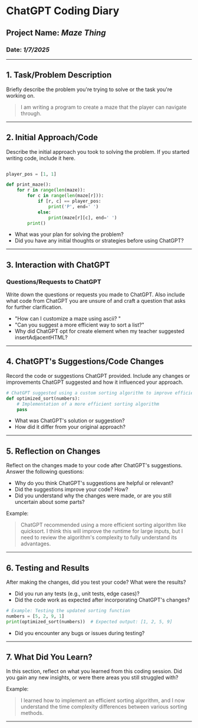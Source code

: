 
# ChatGPT Coding Diary

## Project Name: _Maze Thing_

### Date: _1/7/2025_

---

## 1. **Task/Problem Description**

Briefly describe the problem you're trying to solve or the task you're working on.

> I am writing a program to create a maze that the player can navigate through.

---

## 2. **Initial Approach/Code**

Describe the initial approach you took to solving the problem. If you started writing code, include it here.

```python

player_pos = [1, 1] 

def print_maze():
    for r in range(len(maze)):
        for c in range(len(maze[r])):
            if [r, c] == player_pos:
                print('P', end=' ')
            else:
                print(maze[r][c], end=' ') 
        print()
```

- What was your plan for solving the problem?
- Did you have any initial thoughts or strategies before using ChatGPT?

---

## 3. **Interaction with ChatGPT**

### Questions/Requests to ChatGPT
Write down the questions or requests you made to ChatGPT. 
Also include what code from ChatGPT you are unsure of and craft a question that asks for further clarification. 

- "How can I customize a maze using ascii? "
- "Can you suggest a more efficient way to sort a list?"
- Why did ChatGPT opt for create element when my teacher suggested insertAdjacentHTML?

---

## 4. **ChatGPT's Suggestions/Code Changes**

Record the code or suggestions ChatGPT provided. Include any changes or improvements ChatGPT suggested and how it influenced your approach.

```python
# ChatGPT suggested using a custom sorting algorithm to improve efficiency
def optimized_sort(numbers):
    # Implementation of a more efficient sorting algorithm
    pass
```

- What was ChatGPT's solution or suggestion?
- How did it differ from your original approach?

---

## 5. **Reflection on Changes**

Reflect on the changes made to your code after ChatGPT's suggestions. Answer the following questions:

- Why do you think ChatGPT's suggestions are helpful or relevant?
- Did the suggestions improve your code? How?
- Did you understand why the changes were made, or are you still uncertain about some parts?

Example:
> ChatGPT recommended using a more efficient sorting algorithm like quicksort. I think this will improve the runtime for large inputs, but I need to review the algorithm's complexity to fully understand its advantages.

---

## 6. **Testing and Results**

After making the changes, did you test your code? What were the results?

- Did you run any tests (e.g., unit tests, edge cases)?
- Did the code work as expected after incorporating ChatGPT's changes?

```python
# Example: Testing the updated sorting function
numbers = [5, 2, 9, 1]
print(optimized_sort(numbers))  # Expected output: [1, 2, 5, 9]
```

- Did you encounter any bugs or issues during testing?

---

## 7. **What Did You Learn?**

In this section, reflect on what you learned from this coding session. Did you gain any new insights, or were there areas you still struggled with? 

Example:
> I learned how to implement an efficient sorting algorithm, and I now understand the time complexity differences between various sorting methods.

---
